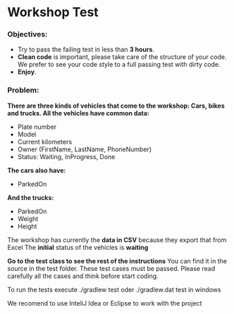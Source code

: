 Workshop Test
============

### **Objectives:**

- Try to pass the failing test in less than **3 hours**.
- **Clean code** is important, please take care of the structure of your code. We prefer to see your code style to a full passing test with dirty code.
- **Enjoy**.

### **Problem:**
**There are three kinds of vehicles that come to the workshop: Cars, bikes and trucks. All the vehicles have common data:**

 - Plate number
 - Model
 - Current kilometers
 - Owner (FirstName, LastName, PhoneNumber)
 - Status: Waiting, InProgress, Done

**The cars also have:**

 - ParkedOn

**And the trucks:**

 - ParkedOn
 - Weight
 - Height

The workshop has currently the **data in CSV** because they export that from Excel
The **initial** status of the vehicles is **waiting**

**Go to the test class to see the rest of the instructions**
You can find it in the source in the test folder. These test cases must be passed. Please read carefully all the cases and think before start coding.

To run the tests execute ./gradlew test oder ./gradlew.dat test in windows

We recomend to use InteliJ Idea or Eclipse to work with the project